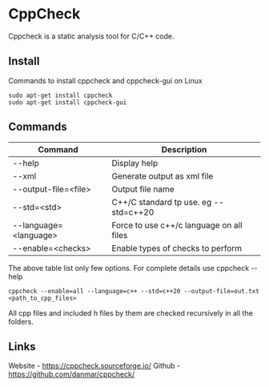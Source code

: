 # CppCheck
Cppcheck is a static analysis tool for C/C++ code.

Install
---
Commands to install cppcheck and cppcheck-gui on Linux
```
sudo apt-get install cppcheck
sudo apt-get install cppcheck-gui
```

Commands
---
Command | Description
--- | ---
--help | Display help
--xml | Generate output as xml file
--output-file=\<file> | Output file name
--std=\<std> | C++/C standard tp use. eg --std=c++20
--language=\<language> | Force to use c++/c language on all files
--enable=\<checks> | Enable types of checks to perform

The above table list only few options. For complete details use cppcheck --help

```
cppcheck --enable=all --language=c++ --std=c++20 --output-file=out.txt <path_to_cpp_files>
```
All cpp files and included h files by them are checked recursively in all the folders.

Links
---
Website - https://cppcheck.sourceforge.io/
Github - https://github.com/danmar/cppcheck/
